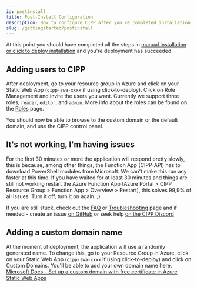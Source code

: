 ```yaml
---
id: postinstall
title: Post-Install Configuration
description: How to configure CIPP after you've completed installation.
slug: /gettingstarted/postinstall
---
```


At this point you should have completed all the steps in [manual installation or click to deploy installation](../installation/) and you're deployment has succeeded.

## Adding users to CIPP

After deployment, go to your resource group in Azure and click on your Static Web App (`cipp-swa-xxxx` if using click-to-deploy). Click on Role Management and invite the users you want. Currently we support three roles, `reader`, `editor`, and `admin`. More info about the roles can be found on the [Roles](../roles/) page.

You should now be able to browse to the custom domain or the default domain, and use the CIPP control panel.

## It's not working, I'm having issues

For the first 30 minutes or more the application will respond pretty slowly, this is because, among other things, the Function App (CIPP-API) has to download PowerShell modules from Microsoft. We can't make this run any faster at this time. If you have waited for at least 30 minutes and things are still not working restart the Azure Function App (Azure Portal > CIPP Resource Group > Function App > Overview > Restart), this solves 99,9% of all issues. Turn it off, turn it on again. ;)

If you are still stuck, check out the [FAQ](/faq) or [Troubleshooting](/troubleshooting) page and if needed - create an issue [on GitHub](https://github.com/KelvinTegelaar/CIPP/issues) or seek help [on the CIPP Discord](https://discord.gg/cyberdrain)

## Adding a custom domain name

At the moment of deployment, the application will use a randomly generated name. To change this, go to your Resource Group in Azure, click on your Static Web App (`cipp-swa-xxxx` if using click-to-deploy) and click on Custom Domains. You'll be able to add your own domain name here. [Microsoft Docs - Set up a custom domain with free certificate in Azure Static Web Apps](https://docs.microsoft.com/en-us/azure/static-web-apps/custom-domain?tabs=azure-dns)
